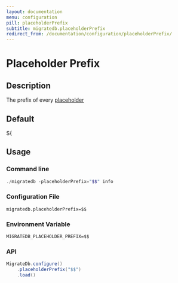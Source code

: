 ```yaml
---
layout: documentation
menu: configuration
pill: placeholderPrefix
subtitle: migratedb.placeholderPrefix
redirect_from: /documentation/configuration/placeholderPrefix/
---
```


# Placeholder Prefix

## Description

The prefix of every [placeholder](/migratedb/documentation/configuration/placeholder)

## Default

${

## Usage

### Command line

```powershell
./migratedb -placeholderPrefix="$$" info
```

### Configuration File

```properties
migratedb.placeholderPrefix=$$
```

### Environment Variable

```properties
MIGRATEDB_PLACEHOLDER_PREFIX=$$
```

### API

```java
MigrateDb.configure()
    .placeholderPrefix("$$")
    .load()
```

